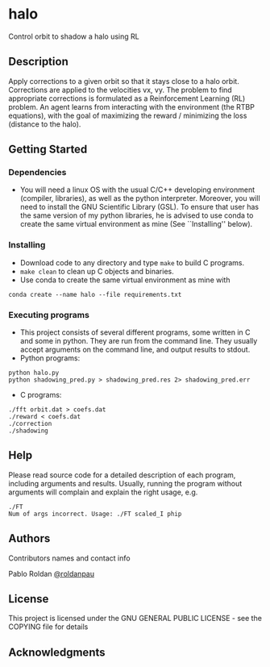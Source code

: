 # halo

Control orbit to shadow a halo using RL

## Description

Apply corrections to a given orbit so that it stays close to a halo orbit. 
Corrections are applied to the velocities vx, vy. The problem to find
appropriate corrections is formulated as a Reinforcement Learning (RL) problem.
An agent learns from interacting with the environment (the RTBP equations),
with the goal of maximizing the reward / minimizing the loss (distance to the
halo).

## Getting Started

### Dependencies

* You will need a linux OS with the usual C/C++ developing
environment (compiler, libraries), as well as the python interpreter. Moreover,
you will need to install the GNU Scientific Library (GSL).
To ensure that user has the same version of my python libraries, he is advised
to use conda to create the same virtual environment as mine (See ``Installing''
below).

### Installing

* Download code to any directory and type `make` to build C programs.
* `make clean` to clean up C objects and binaries.
* Use conda to create the same virtual environment as mine with
```
conda create --name halo --file requirements.txt
```

### Executing programs

* This project consists of several different programs, some written in C and
  some in python. They are run from the command line. They usually accept
  arguments on the command line, and output results to stdout. 
* Python programs: 
```
python halo.py
python shadowing_pred.py > shadowing_pred.res 2> shadowing_pred.err
```
* C programs:
```
./fft orbit.dat > coefs.dat
./reward < coefs.dat
./correction
./shadowing
```

## Help

Please read source code for a detailed description of each program, including
arguments and results. Usually, running the program without arguments will
complain and explain the right usage, e.g.
```
./FT
Num of args incorrect. Usage: ./FT scaled_I phip
```

## Authors

Contributors names and contact info

Pablo Roldan
[@roldanpau](https://www.linkedin.com/in/pauroldan/)

<!---
## Version History

* 0.2
    * Various bug fixes and optimizations
    * See [commit change]() or See [release history]()
* 0.1
    * Initial Release
-->

## License

This project is licensed under the GNU GENERAL PUBLIC LICENSE - see the COPYING file for details

## Acknowledgments

<!---
Inspiration, code snippets, etc.
* [awesome-readme](https://github.com/matiassingers/awesome-readme)
* [PurpleBooth](https://gist.github.com/PurpleBooth/109311bb0361f32d87a2)
* [dbader](https://github.com/dbader/readme-template)
* [zenorocha](https://gist.github.com/zenorocha/4526327)
* [fvcproductions](https://gist.github.com/fvcproductions/1bfc2d4aecb01a834b46)
-->
